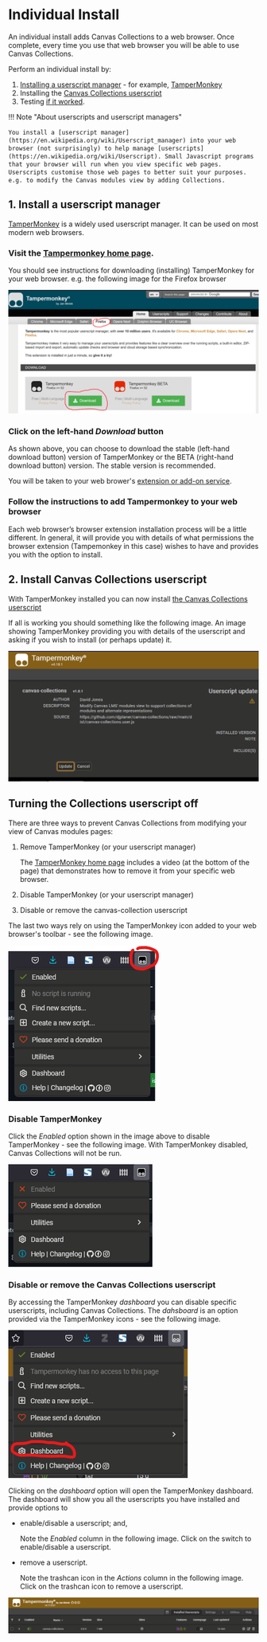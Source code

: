 # Individual Install

An individual install adds Canvas Collections to a web browser. Once complete, every time you use that web browser you will be able to use Canvas Collections.

Perform an individual install by:

1. [Installing a userscript manager](#install-a-userscript-manager) - for example, [TamperMonkey](https://www.tampermonkey.net/)
2. Installing the [Canvas Collections userscript](https://github.com/djplaner/canvas-collections/raw/main/release/canvas-collections.user.js)
3. Testing [if it worked](is-it-working.md).

!!! Note "About userscripts and userscript managers"

    You install a [userscript manager](https://en.wikipedia.org/wiki/Userscript_manager) into your web browser (not surprisingly) to help manage [userscripts](https://en.wikipedia.org/wiki/Userscript). Small Javascript programs that your browser will run when you view specific web pages. Userscripts customise those web pages to better suit your purposes. e.g. to modify the Canvas modules view by adding Collections.


## 1. Install a userscript manager

[TamperMonkey](https://www.tampermonkey.net/) is a widely used userscript manager. It can be used on most modern web browsers. 

### Visit the [Tampermonkey home page](https://www.tampermonkey.net/).

You should see instructions for downloading (installing) TamperMonkey for your web browser. e.g. the following image for the Firefox browser


![Screenshot of Canvas Collections userscript install page](pics/tamperMonkeyHome.png)  

### Click on the left-hand _Download_ button

As shown above, you can choose to download the stable (left-hand download button) version of TamperMonkey or the BETA (right-hand download button) version. The stable version is recommended.

You will be taken to your web brower's [extension or add-on service](https://en.wikipedia.org/wiki/Browser_extension).

### Follow the instructions to add Tampermonkey to your web browser

Each web browser’s browser extension installation process will be a little different. In general, it will provide you with details of what permissions the browser extension (Tampemonkey in this case) wishes to have and provides you with the option to install.

## 2. Install Canvas Collections userscript

With TamperMonkey installed you can now install [the Canvas Collections userscript](https://github.com/djplaner/canvas-collections/raw/main/dist/canvas-collections.user.js)

If all is working you should something like the following image. An image showing TamperMonkey providing you with details of the userscript and asking if you wish to install (or perhaps update) it.

![](pics/tamperMonkeyInstallCC.png)  


## Turning the Collections userscript off

There are three ways to prevent Canvas Collections from modifying your view of Canvas modules pages:

1. Remove TamperMonkey (or your userscript manager)

    The [TamperMonkey home page](https://www.tampermonkey.net/) includes a video (at the bottom of the page) that demonstrates how to remove it from your specific web browser.

2. Disable TamperMonkey (or your userscript manager)
3. Disable or remove the canvas-collection userscript

The last two ways rely on using the TamperMonkey icon added to your web browser's toolbar - see the following image.

![](pics/toolBarIcon.png)  

### Disable TamperMonkey

Click the _Enabled_ option shown in the image above to disable TamperMonkey - see the following image. With TamperMonkey disabled, Canvas Collections will not be run.

![](pics/toolbarDisabled.png)  

### Disable or remove the Canvas Collections userscript

By accessing the TamperMonkey _dashboard_ you can disable specific userscripts, including Canvas Collections. The _dahsboard_ is an option provided via the TamperMonkey icons - see the following image.

![](pics/toolbarDashboard.png)  

Clicking on the _dashboard_ option will open the TamperMonkey dashboard. The dashboard will show you all the userscripts you have installed and provide options to 

- enable/disable a userscript; and,

    Note the _Enabled_ column in the following image. Click on the switch to enable/disable a userscript.
- remove a userscript.

    Note the trashcan icon in the _Actions_ column in the following image. Click on the trashcan icon to remove a userscript.

![](pics/dashboard.png)  